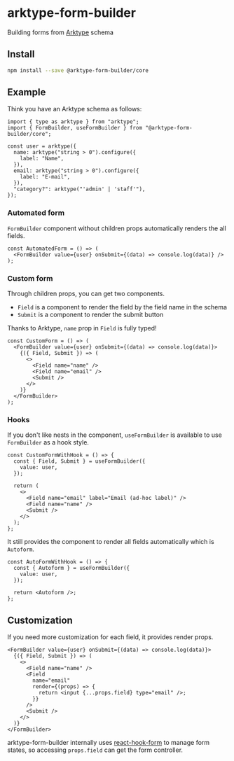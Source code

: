 # arktype-form-builder

Building forms from [Arktype](https://arktype.io/) schema

## Install

```bash
npm install --save @arktype-form-builder/core
```

## Example

Think you have an Arktype schema as follows:

```tsx
import { type as arktype } from "arktype";
import { FormBuilder, useFormBuilder } from "@arktype-form-builder/core";

const user = arktype({
  name: arktype("string > 0").configure({
    label: "Name",
  }),
  email: arktype("string > 0").configure({
    label: "E-mail",
  }),
  "category?": arktype("'admin' | 'staff'"),
});
```

### Automated form

`FormBuilder` component without children props automatically renders the all fields.

```tsx
const AutomatedForm = () => (
  <FormBuilder value={user} onSubmit={(data) => console.log(data)} />
);
```

### Custom form

Through children props, you can get two components. 

* `Field` is a component to render the field by the field name in the schema
* `Submit` is a component to render the submit button

Thanks to Arktype, `name` prop in `Field` is fully typed!

```tsx
const CustomForm = () => (
  <FormBuilder value={user} onSubmit={(data) => console.log(data)}>
    {({ Field, Submit }) => (
      <>
        <Field name="name" />
        <Field name="email" />
        <Submit />
      </>
    )}
  </FormBuilder>
);
```

### Hooks

If you don't like nests in the component, `useFormBuilder` is available to use `FormBuilder` as a hook style.

```tsx
const CustomFormWithHook = () => {
  const { Field, Submit } = useFormBuilder({
    value: user,
  });

  return (
    <>
      <Field name="email" label="Email (ad-hoc label)" />
      <Field name="name" />
      <Submit />
    </>
  );
};
```

It still provides the component to render all fields automatically which is `Autoform`.

```tsx
const AutoFormWithHook = () => {
  const { Autoform } = useFormBuilder({
    value: user,
  });

  return <Autoform />;
};
```

## Customization

If you need more customization for each field, it provides render props.

```tsx
<FormBuilder value={user} onSubmit={(data) => console.log(data)}>
  {({ Field, Submit }) => (
    <>
      <Field name="name" />
      <Field
        name="email"
        render={(props) => {
          return <input {...props.field} type="email" />;
        }}
      />
      <Submit />
    </>
  )}
</FormBuilder>
```

arktype-form-builder internally uses [react-hook-form](https://react-hook-form.com/) to manage form states, so accessing `props.field` can get the form controller.
